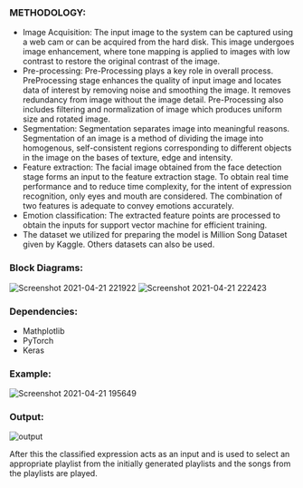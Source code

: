 ### METHODOLOGY:
-  Image Acquisition:
The input image to the system can be captured using a web cam or can be acquired from the hard disk. This image undergoes image enhancement, where tone mapping is applied to images with low contrast to restore the original contrast of the image.
-  Pre-processing:
 Pre-Processing plays a key role in overall process. PreProcessing stage enhances the quality of input image and locates data of interest by removing noise and smoothing the image. It removes redundancy from image without the image detail. Pre-Processing also includes filtering and normalization of image
which produces uniform size and rotated image. 
- Segmentation:
Segmentation separates image into meaningful reasons. Segmentation of an image is a method of dividing the image into homogenous, self-consistent regions corresponding to different objects in the image on the bases of texture, edge and intensity. 
-  Feature extraction:
 The facial image obtained from the face detection stage forms an input to the feature extraction stage. To obtain real time performance and to reduce time complexity, for the intent of expression recognition, only eyes and mouth are considered. The combination of two features is adequate to convey emotions accurately. 
-  Emotion classification:
 The extracted feature points are processed to obtain the inputs for support vector machine for efficient training. 
- The dataset we utilized for preparing the model is Million Song Dataset given by Kaggle. Others datasets can also be used. 
 ### Block Diagrams:
 
 ![Screenshot 2021-04-21 221922](https://user-images.githubusercontent.com/60208804/115591513-ca4f2500-a2ef-11eb-858d-a8e706083df6.png)
 ![Screenshot 2021-04-21 222423](https://user-images.githubusercontent.com/60208804/115592306-ac35f480-a2f0-11eb-957c-b0a6b8518b29.png)
 
 ### Dependencies:
 - Mathplotlib
 - PyTorch
 - Keras
 
 ### Example:
 ![Screenshot 2021-04-21 195649](https://user-images.githubusercontent.com/60208804/115570597-dfba5400-a2db-11eb-878c-6d8793fdf44a.png)

### Output:
![output](https://github.com/sudipg4112001/Face-X/blob/master/Face-Emotions-Recognition/Face%20emotion%20detection%20and%20music%20recommendation/images/output.jpg)

After this the classified expression acts as an input and is used to select an appropriate playlist from the initially generated playlists and the songs from the playlists are played.
